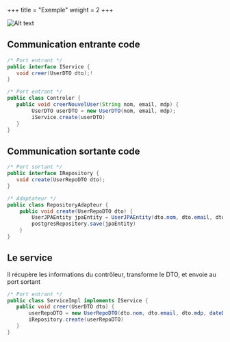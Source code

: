 +++
title = "Exemple"
weight = 2
+++

![Alt text](../images/hexa5.png)

## Communication entrante code
```java
/* Port entrant */
public interface IService {
   void creer(UserDTO dto);!
}
```

```java
/* Port entrant */
public class Controler {
   public void creerNouvelUser(String nom, email, mdp) {
        UserDTO userDTO = new UserDTO(nom, email, mdp);
        iService.create(userDTO)
   }
}
```

## Communication sortante code
```java
/* Port sortant */
public interface IRepository {
   void create(UserRepoDTO dto);
}
```

```java
/* Adaptateur */
public class RepositoryAdapteur {
    public void create(UserRepoDTO dto) {
        UserJPAEntity jpaEntity = UserJPAEntity(dto.nom, dto.email, dto.mdp, dto.dateDuJour)
        postgresRepository.save(jpaEntity)
    }
}
```

## Le service
Il récupère les informations du contrôleur, transforme le DTO, et envoie au port sortant

```java
/* Port entrant */
public class ServiceImpl implements IService {
   public void creer(UserDTO dto) {
       userRepoDTO = new UserRepoDTO(dto.nom, dto.email, dto.mdp, dateDuJour()); // la date du jour est calculée par le service
       iRepository.create(userRepoDTO)
   }
}
```